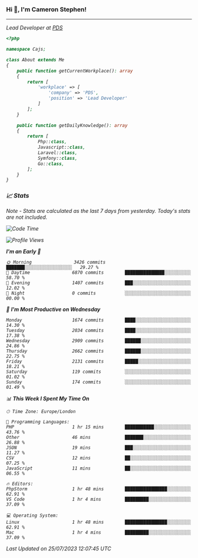 ### Hi 👋, I'm Cameron Stephen!
<hr>
<p><em>Lead Developer at <a href="https://prindatasolutions.co.uk">PDS</a></p>


```php
<?php

namespace Cajs;

class About extends Me
{
    public function getCurrentWorkplace(): array
    {
        return [
            'workplace' => [
                'company' => 'PDS',
                'position' => 'Lead Developer'
            ]
        ];
    }

    public function getDailyKnowledge(): array
    {
        return [
            Php::class,
            Javascript::class,
            Laravel::class,
            Symfony::class,
            Go::class,
        ];
    }
}
```

### 📈 Stats
<p><em>Note - Stats are calculated as the last 7 days from yesterday. Today's stats are not included.</em></p>


<!--START_SECTION:waka-->
![Code Time](http://img.shields.io/badge/Code%20Time-3%2C464%20hrs%2015%20mins-blue)

![Profile Views](http://img.shields.io/badge/Profile%20Views-0-blue)

**I'm an Early 🐤** 

```text
🌞 Morning                3426 commits        ███████░░░░░░░░░░░░░░░░░░   29.27 % 
🌆 Daytime                6870 commits        ███████████████░░░░░░░░░░   58.70 % 
🌃 Evening                1407 commits        ███░░░░░░░░░░░░░░░░░░░░░░   12.02 % 
🌙 Night                  0 commits           ░░░░░░░░░░░░░░░░░░░░░░░░░   00.00 % 
```
📅 **I'm Most Productive on Wednesday** 

```text
Monday                   1674 commits        ████░░░░░░░░░░░░░░░░░░░░░   14.30 % 
Tuesday                  2034 commits        ████░░░░░░░░░░░░░░░░░░░░░   17.38 % 
Wednesday                2909 commits        ██████░░░░░░░░░░░░░░░░░░░   24.86 % 
Thursday                 2662 commits        ██████░░░░░░░░░░░░░░░░░░░   22.75 % 
Friday                   2131 commits        █████░░░░░░░░░░░░░░░░░░░░   18.21 % 
Saturday                 119 commits         ░░░░░░░░░░░░░░░░░░░░░░░░░   01.02 % 
Sunday                   174 commits         ░░░░░░░░░░░░░░░░░░░░░░░░░   01.49 % 
```


📊 **This Week I Spent My Time On** 

```text
🕑︎ Time Zone: Europe/London

💬 Programming Languages: 
PHP                      1 hr 15 mins        ███████████░░░░░░░░░░░░░░   43.76 % 
Other                    46 mins             ███████░░░░░░░░░░░░░░░░░░   26.88 % 
JSON                     19 mins             ███░░░░░░░░░░░░░░░░░░░░░░   11.27 % 
CSV                      12 mins             ██░░░░░░░░░░░░░░░░░░░░░░░   07.25 % 
JavaScript               11 mins             ██░░░░░░░░░░░░░░░░░░░░░░░   06.55 % 

🔥 Editors: 
PhpStorm                 1 hr 48 mins        ████████████████░░░░░░░░░   62.91 % 
VS Code                  1 hr 4 mins         █████████░░░░░░░░░░░░░░░░   37.09 % 

💻 Operating System: 
Linux                    1 hr 48 mins        ████████████████░░░░░░░░░   62.91 % 
Mac                      1 hr 4 mins         █████████░░░░░░░░░░░░░░░░   37.09 % 
```


 Last Updated on 25/07/2023 12:07:45 UTC
<!--END_SECTION:waka-->
